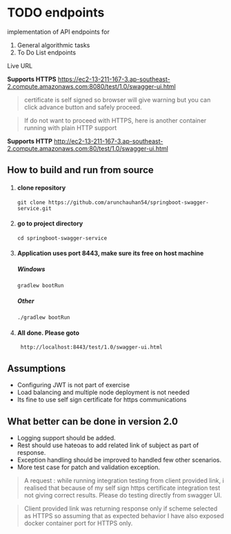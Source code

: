 # TODO endpoints

implementation of API endpoints for
1. General algorithmic tasks
2. To Do List endpoints

Live URL

**Supports HTTPS** https://ec2-13-211-167-3.ap-southeast-2.compute.amazonaws.com:8080/test/1.0/swagger-ui.html

>certificate is self signed so browser will give warning but you can click advance button and safely proceed.

>If do not want to proceed with HTTPS, here is another container running with plain HTTP support

**Supports HTTP**
http://ec2-13-211-167-3.ap-southeast-2.compute.amazonaws.com:80/test/1.0/swagger-ui.html

## How to build and run from source

1.  #### clone repository

        git clone https://github.com/arunchauhan54/springboot-swagger-service.git

2.  #### go to project directory

        cd springboot-swagger-service  

3.  #### Application uses port 8443, make sure its free on host machine

    ##### Windows

        gradlew bootRun
  
    ##### Other

        ./gradlew bootRun
    
4. #### All done. Please goto

        http://localhost:8443/test/1.0/swagger-ui.html
        

## Assumptions

* Configuring JWT is not part of exercise
* Load balancing and multiple node deployment is not needed
* Its fine to use self sign certificate for https communications

 
## What better can be done in version 2.0

* Logging support should be added.
* Rest should use hateoas to add related link of subject as part of response.
* Exception handling should be improved to handled few other scenarios.
* More test case for patch and validation exception.

> A request : while running integration testing from client provided link, i realised that because of my self sign 
https certificate integration test not giving correct results. Please do testing directly from swagger UI. 

> Client provided link was returning response only if scheme selected as HTTPS so assuming that as expected behavior 
I have also exposed docker container port for HTTPS only.